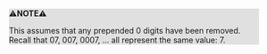 <div style="margin:2em; background-color: #e0e0e0;">

<strong>⚠️NOTE️️️⚠️</strong>

This assumes that any prepended 0 digits have been removed. Recall that 07, 007, 0007, ... all represent the same value: 7.
</div>

